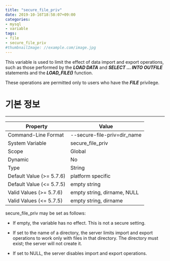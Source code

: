 ```yaml
---
title: "secure_file_priv"
date: 2019-10-16T18:58:07+09:00
categories:
- mysql
- variable
tags:
- file
- secure_file_priv
#thumbnailImage: //example.com/image.jpg
---
```


This variable is used to limit the effect of data import and export operations, such as those performed by the ***LOAD DATA*** and ***SELECT ... INTO OUTFILE*** statements and the ***LOAD_FILE()*** function.
<!--more-->

These operations are permitted only to users who have the ***FILE*** privilege.

# 기본 정보
---

Property			| Value
---				| ---
Command-Line Format		| --secure-file-priv=dir_name
System Variable			| secure_file_priv
Scope				| Global
Dynamic				| No
Type				| String
Default Value (>= 5.7.6)	| platform specific
Default Value (<= 5.7.5)	| empty string
Valid Values (>= 5.7.6) 	| empty string, dirname, NULL
Valid Values (<= 5.7.5) 	| empty string, dirname

secure_file_priv may be set as follows:

* If empty, the variable has no effect. This is not a secure setting.

* If set to the name of a directory, the server limits import and export operations to work only with files in that directory. The directory must exist; the server will not create it.

* If set to NULL, the server disables import and export operations.
